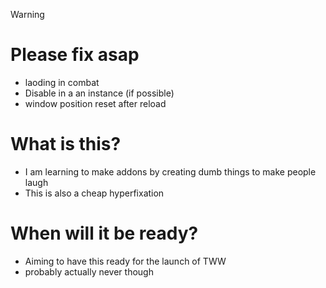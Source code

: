 >[!WARNING]
># Please fix asap
>- laoding in combat
>- Disable in a an instance (if possible)
>- window position reset after reload

# What is this?
- I am learning to make addons by creating dumb things to make people laugh
- This is also a cheap hyperfixation

# When will it be ready?
- Aiming to have this ready for the launch of TWW 
- probably actually never though
